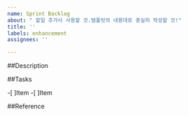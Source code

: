 ```yaml
---
name: Sprint Backlog
about: " 할일 추가시 사용할 것.템플릿의 내용대로 충실히 작성할 것!"
title: ''
labels: enhancement
assignees: ''

---
```


##Description

##Tasks

-[ ]Item
-[ ]Item

##Reference
